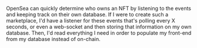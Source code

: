 OpenSea can quickly determine who owns an NFT by listening to the events and keeping track on their own database.
If I were to create such a marketplace, I'd have a listener for these events that's polling every X seconds, or even a web-socket and then storing that information on my own database. Then, I'd read everything I need in order to populate my front-end from my database instead of on-chain.

